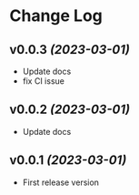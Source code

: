 # Change Log

## v0.0.3 *(2023-03-01)*

- Update docs
- fix CI issue

## v0.0.2 *(2023-03-01)*

- Update docs

## v0.0.1 *(2023-03-01)*

- First release version
